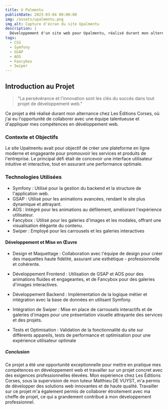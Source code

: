 ```yaml
---
title: U Palmentu
publishDate: 2023-03-04 00:00:00
img: /assets/upalmentu.png
img_alt: Capture d'écran du site Upalmentu
description: |
  Développement d'un site web pour Upalmentu, réalisé durant mon alternance chez Les Éditions Corses, sous la supervision de Matthieu DE VUYST. Ce projet met en avant des compétences en Symfony et frontend.
tags:
  - CSS
  - Symfony
  - GSAP
  - AOS
  - Fancybox
  - Swiper
---
```


## Introduction au Projet

> "La persévérance et l'innovation sont les clés du succès dans tout projet de développement web."

Ce projet a été réalisé durant mon alternance chez Les Éditions Corses, où j'ai eu l'opportunité de collaborer avec une équipe talentueuse et d'appliquer mes compétences en développement web.

### Contexte et Objectifs

Le site Upalmentu avait pour objectif de créer une plateforme en ligne moderne et engageante pour promouvoir les services et produits de l'entreprise. Le principal défi était de concevoir une interface utilisateur intuitive et interactive, tout en assurant une performance optimale.

### Technologies Utilisées

- Symfony : Utilisé pour la gestion du backend et la structure de l'application web.
- GSAP : Utilisé pour les animations avancées, rendant le site plus dynamique et attrayant.
- AOS : Intégré pour les animations au défilement, améliorant l'expérience utilisateur.
- Fancybox : Utilisé pour les galeries d'images et les modales, offrant une visualisation élégante du contenu.
- Swiper : Employé pour les carrousels et les galeries interactives

#### Développement et Mise en Œuvre

- Design et Maquettage : Collaboration avec l'équipe de design pour créer des maquettes haute fidélité, assurant une esthétique - professionnelle et cohérente.

- Développement Frontend : Utilisation de GSAP et AOS pour des animations fluides et engageantes, et de Fancybox pour des galeries d'images interactives.

- Développement Backend : Implémentation de la logique métier et intégration avec la base de données en utilisant Symfony.

- Intégration de Swiper : Mise en place de carrousels interactifs et de galeries d'images pour une présentation visuelle attrayante des services et des projets.

- Tests et Optimisation : Validation de la fonctionnalité du site sur différents appareils, tests de performance et optimisation pour une expérience utilisateur optimale

##### Conclusion

Ce projet a été une opportunité exceptionnelle pour mettre en pratique mes compétences en développement web et travailler sur un projet concret avec des exigences professionnelles élevées. Mon expérience chez Les Éditions Corses, sous la supervision de mon tuteur Matthieu DE VUYST, m'a permis de développer des solutions web innovantes et de haute qualité. Travailler sur ce projet m'a également permis de collaborer étroitement avec ma cheffe de projet, ce qui a grandement contribué à mon développement professionnel.
